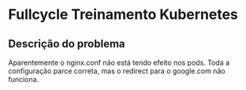 # Fullcycle Treinamento Kubernetes 

## Descrição do problema
Aparentemente o nginx.conf não está tendo efeito nos pods. Toda a configuração parce correta, mas o redirect para o google.com não funciona.